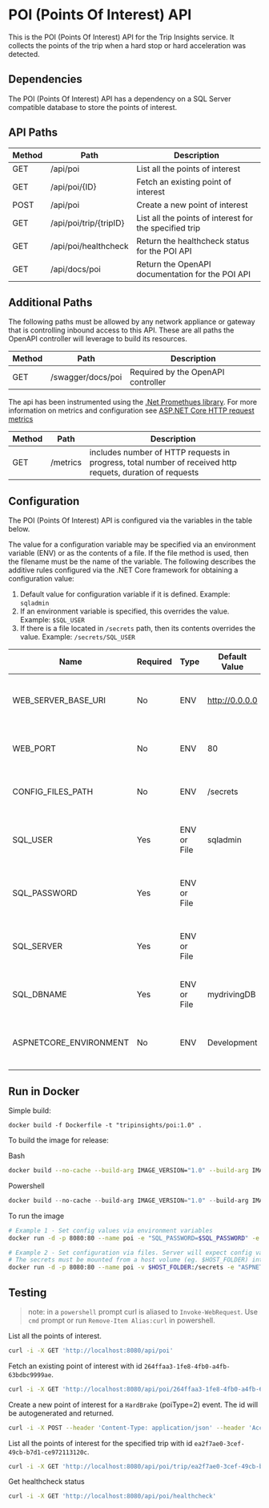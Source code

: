 
# POI (Points Of Interest) API

This is the POI (Points Of Interest) API for the Trip Insights service. It collects the points of the trip when a hard stop or hard acceleration was detected.

## Dependencies

The POI (Points Of Interest) API has a dependency on a SQL Server compatible database to store the points of interest.

## API Paths

| Method  | Path                       |Description                                                 |
|---------|----------------------------|------------------------------------------------------------|
| GET     | /api/poi                   | List all the points of interest                            |
| GET     | /api/poi/{ID}              | Fetch an existing point of interest                        |
| POST    | /api/poi                   | Create a new point of interest                             |
| GET     | /api/poi/trip/{tripID}     | List all the points of interest for the specified trip     |
| GET     | /api/poi/healthcheck       | Return the healthcheck status for the POI API              |
| GET     | /api/docs/poi              | Return the OpenAPI documentation for the POI API           |

## Additional Paths

The following paths must be allowed by any network appliance or gateway that is controlling inbound access to this API. These are all paths the OpenAPI controller will leverage to build its resources.

| Method  | Path                          |Description                            |
|---------|-------------------------------|---------------------------------------|
| GET     | /swagger/docs/poi             | Required by the OpenAPI controller    |

The api has been instrumented using the [.Net Promethues library](https://github.com/prometheus-net/prometheus-net#prometheus-net).  For more information on metrics and configuration see [ASP.NET Core HTTP request metrics](https://github.com/prometheus-net/prometheus-net#aspnet-core-http-request-metrics)

| Method  | Path                          |Description                            |
|---------|-------------------------------|---------------------------------------|
| GET     | /metrics                      | includes number of HTTP requests in progress, total number of received http requets, duration of requests    |

## Configuration

The POI (Points Of Interest) API is configured via the variables in the table below.

The value for a configuration variable may be specified via an environment variable (ENV) or as the contents of a file. If the file method is used, then the filename must be the name of the variable. The following describes the additive rules configured via the .NET Core framework for obtaining a configuration value:

1. Default value for configuration variable if it is defined. Example: `sqladmin`
1. If an environment variable is specified, this overrides the value. Example: `$SQL_USER`
1. If there is a file located in `/secrets` path, then its contents overrides the value. Example: `/secrets/SQL_USER`

| Name                    | Required | Type        | Default Value  | Description                                       |
|-------------------------|----------|-------------|----------------|---------------------------------------------------|
| WEB_SERVER_BASE_URI     | No       | ENV         | http://0.0.0.0 | The url that API service web host will listen on. |
| WEB_PORT                | No       | ENV         | 80             | The port that the API service will listen on.     |
| CONFIG_FILES_PATH       | No       | ENV         | /secrets       | The base path for file based variables.           |
| SQL_USER                | Yes      | ENV or File | sqladmin       | The username for the SQL Server database.         |
| SQL_PASSWORD            | Yes      | ENV or File |                | The password for the SQL Server database.         |
| SQL_SERVER              | Yes      | ENV or File |                | The server name for the SQL Server database.      |
| SQL_DBNAME              | Yes      | ENV or File | mydrivingDB    | The name of the SQL Server database.              |
| ASPNETCORE_ENVIRONMENT  | No       | ENV         | Development    | The ASP.NET hosting environment setting.          |

## Run in Docker

Simple build:

```
docker build -f Dockerfile -t "tripinsights/poi:1.0" .
```

To build the image for release:

Bash
```bash
docker build --no-cache --build-arg IMAGE_VERSION="1.0" --build-arg IMAGE_CREATE_DATE="`date -u +"%Y-%m-%dT%H:%M:%SZ"`" --build-arg IMAGE_SOURCE_REVISION="`git rev-parse HEAD`" -f Dockerfile -t "tripinsights/poi:1.0" .
```

Powershell
```powershell
docker build --no-cache --build-arg IMAGE_VERSION="1.0" --build-arg IMAGE_CREATE_DATE="$(Get-Date((Get-Date).ToUniversalTime()) -UFormat '%Y-%m-%dT%H:%M:%SZ')" --build-arg IMAGE_SOURCE_REVISION="$(git rev-parse HEAD)" -f Dockerfile -t "tripinsights/poi:1.0" .
```

To run the image

```bash
# Example 1 - Set config values via environment variables
docker run -d -p 8080:80 --name poi -e "SQL_PASSWORD=$SQL_PASSWORD" -e "SQL_SERVER=$SQL_SERVER" -e "ASPNETCORE_ENVIRONMENT=Production" tripinsights/poi:1.0

# Example 2 - Set configuration via files. Server will expect config values in files like /secrets/SQL_USER.
# The secrets must be mounted from a host volume (eg. $HOST_FOLDER) into the /secrets container volume.
docker run -d -p 8080:80 --name poi -v $HOST_FOLDER:/secrets -e "ASPNETCORE_ENVIRONMENT=Production" tripinsights/poi:1.0
```

## Testing

> note: in a `powershell` prompt curl is aliased to `Invoke-WebRequest`.  Use `cmd` prompt or run `Remove-Item Alias:curl` in powershell.

List all the points of interest.

```bash
curl -i -X GET 'http://localhost:8080/api/poi'
```

Fetch an existing point of interest with id `264ffaa3-1fe8-4fb0-a4fb-63bdbc9999ae`.

```bash
curl -i -X GET 'http://localhost:8080/api/poi/264ffaa3-1fe8-4fb0-a4fb-63bdbc9999ae' 
```

Create a new point of interest for a `HardBrake` (poiType=2) event. The id will be autogenerated and returned.

```bash
curl -i -X POST --header 'Content-Type: application/json' --header 'Accept: application/json' -d '{ "tripId": "ea2f7ae0-3cef-49cb-b7d1-ce972113120c", "latitude": 47.39026323526123, "longitude": -123.23165568111123, "poiType": 2, "timestamp": "2019-07-12T02:30:03.351Z", "deleted": false }' 'http://localhost:8080/api/poi' 
```

List all the points of interest for the specified trip with id `ea2f7ae0-3cef-49cb-b7d1-ce972113120c`.

```bash
curl -i -X GET 'http://localhost:8080/api/poi/trip/ea2f7ae0-3cef-49cb-b7d1-ce972113120c' 
```

Get healthcheck status

```bash
curl -i -X GET 'http://localhost:8080/api/poi/healthcheck' 
```
